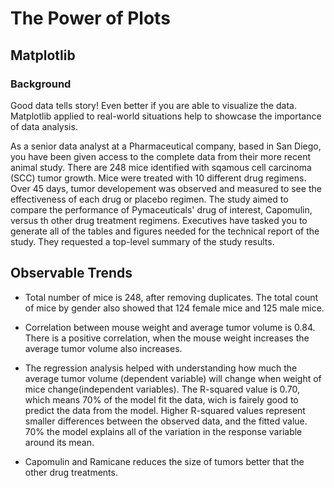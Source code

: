 #   The Power of Plots
## Matplotlib
### Background
Good data tells story! Even better if you are able to visualize the data. Matplotlib applied to real-world situations help to showcase the importance of data analysis.

As a senior data analyst at a Pharmaceutical company, based in San Diego, you have been given access to the complete data from their more recent animal study. There are 248 mice identified with sqamous cell carcinoma (SCC) tumor growth. Mice were treated with 10 different drug regimens. Over 45 days, tumor developement was observed and measured to see the effectiveness of each drug or placebo regimen. The study aimed to compare the performance of Pymaceuticals' drug of interest, Capomulin, versus th other drug treatment regimens. Executives have tasked you to generate all of the tables and figures needed for the technical report of the study. They requested a top-level summary of the study results.

## Observable Trends

* Total number of mice is 248, after removing duplicates. The total count of mice by gender also showed that 124 female mice and 125 male mice.

* Correlation between mouse weight and average tumor volume is 0.84. There is a positive correlation, when the mouse weight increases the average tumor volume also increases.

* The regression analysis helped with understanding how much the average tumor volume (dependent variable) will change when weight of mice change(independent variables). The R-squared value is 0.70, which means 70% of the model fit the data, wich is fairely good to predict the data from the model. Higher R-squared values represent smaller differences between the observed data, and the fitted value. 70% the model explains all of the variation in the response variable around its mean.

* Capomulin and Ramicane reduces the size of tumors better that the other drug treatments.
